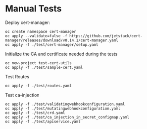 # Manual Tests

Deploy cert-manager:

```shell
oc create namespace cert-manager
oc apply --validate=false -f https://github.com/jetstack/cert-manager/releases/download/v0.14.1/cert-manager.yaml
oc apply -f ./test/cert-manager/setup.yaml
```

Initialize the CA and certificate needed during the tests

```shell
oc new-project test-cert-utils
oc apply -f ./test/sample-cert.yaml
```

Test Routes

```shell
oc apply -f ./test/routes.yaml
```

Test ca-injection

```shell
oc apply -f ./test/validatingwebhookconfiguration.yaml
oc apply -f ./test/mutatingwebhookconfiguration.yaml
oc apply -f ./test/crd.yaml
oc apply -f ./test/ca_injection_in_secret_configmap.yaml
oc apply -f ./text/apiservice.yaml
```
